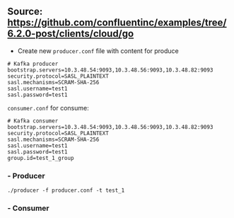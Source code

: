 ## Source: https://github.com/confluentinc/examples/tree/6.2.0-post/clients/cloud/go

- Create new `producer.conf` file with content for produce
```
# Kafka producer
bootstrap.servers=10.3.48.54:9093,10.3.48.56:9093,10.3.48.82:9093
security.protocol=SASL_PLAINTEXT
sasl.mechanisms=SCRAM-SHA-256
sasl.username=test1
sasl.password=test1
```

`consumer.conf` for consume:
```
# Kafka consumer
bootstrap.servers=10.3.48.54:9093,10.3.48.56:9093,10.3.48.82:9093
security.protocol=SASL_PLAINTEXT
sasl.mechanisms=SCRAM-SHA-256
sasl.username=test1
sasl.password=test1
group.id=test_1_group
```
### - Producer
```
./producer -f producer.conf -t test_1
```
### - Consumer
```

```


